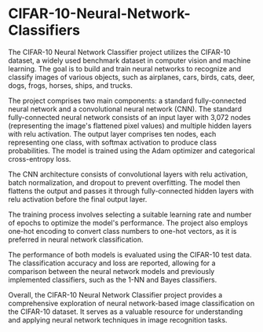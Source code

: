 # CIFAR-10-Neural-Network-Classifiers
The CIFAR-10 Neural Network Classifier project utilizes the CIFAR-10 dataset, a widely used benchmark dataset in computer vision and machine learning. The goal is to build and train neural networks to recognize and classify images of various objects, such as airplanes, cars, birds, cats, deer, dogs, frogs, horses, ships, and trucks.

The project comprises two main components: a standard fully-connected neural network and a convolutional neural network (CNN). The standard fully-connected neural network consists of an input layer with 3,072 nodes (representing the image's flattened pixel values) and multiple hidden layers with relu activation. The output layer comprises ten nodes, each representing one class, with softmax activation to produce class probabilities. The model is trained using the Adam optimizer and categorical cross-entropy loss.

The CNN architecture consists of convolutional layers with relu activation, batch normalization, and dropout to prevent overfitting. The model then flattens the output and passes it through fully-connected hidden layers with relu activation before the final output layer.

The training process involves selecting a suitable learning rate and number of epochs to optimize the model's performance. The project also employs one-hot encoding to convert class numbers to one-hot vectors, as it is preferred in neural network classification.

The performance of both models is evaluated using the CIFAR-10 test data. The classification accuracy and loss are reported, allowing for a comparison between the neural network models and previously implemented classifiers, such as the 1-NN and Bayes classifiers.

Overall, the CIFAR-10 Neural Network Classifier project provides a comprehensive exploration of neural network-based image classification on the CIFAR-10 dataset. It serves as a valuable resource for understanding and applying neural network techniques in image recognition tasks.
